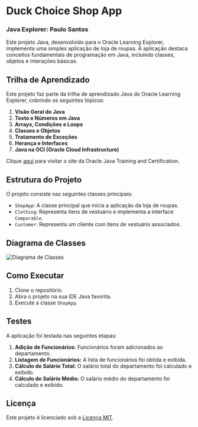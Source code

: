 # Duck Choice Shop App

### Java Explorer: Paulo Santos
Este projeto Java, desenvolvido para o Oracle Learning Explorer, implementa uma simples aplicação de loja de roupas. A aplicação destaca conceitos fundamentais de programação em Java, incluindo classes, objetos e interações básicas.

## Trilha de Aprendizado

Este projeto faz parte da trilha de aprendizado Java do Oracle Learning Explorer, cobrindo os seguintes tópicos:

1. **Visão Geral do Java**
2. **Texto e Números em Java**
3. **Arrays, Condições e Loops**
4. **Classes e Objetos**
5. **Tratamento de Exceções**
6. **Herança e Interfaces**
7. **Java na OCI (Oracle Cloud Infrastructure)**

Clique [aqui](https://mylearn.oracle.com/ou/story/40805) para visitar o site da Oracle Java Training and Certification.


## Estrutura do Projeto

O projeto consiste nas seguintes classes principais:

- `ShopApp`: A classe principal que inicia a aplicação da loja de roupas.
- `Clothing`: Representa itens de vestuário e implementa a interface `Comparable`.
- `Customer`: Representa um cliente com itens de vestuário associados.

## Diagrama de Classes

![Diagrama de Classes](https://mermaid.ink/img/pako:eNqtVMGK2zAQ_RWhk0Mdo6wT1zG0sCQ95JBlaXJYWi9FlZVEYEtGkkt3Q_69sq2kk40XeqgvFjPvzRvpDXPETBUcZ5iV1JiloHtNq1wi93URtDmo-r6u0bEPtt-HigoZbKwWcv_9GVG9N6M-e8ol5C5KZQ8OhCB73BNRwQ3TorZCSZBcquZnyVGtBeO3HCNeOfqEcrzOMehnJyQtkbHUCoZ8hfXq4cfj19Xii8NPSEQA3AN7lodv758ckER3QHTRGKsqrhHzB1DjfLXg9jYhgpcIkUfQjWt-BEr4-J7b5V9yABG_lCiQuc7f6kGGV3Y1H1vxwWp9BvY43FXb72CBLgEcGaBb1R-u-EJaxFRVU823KrgMB3tneM6vPzA7klbvTAe0zwu4ERWWVwak2k4qTk2jecWl5dBYLxsAqRC9Jdw8Cy2KVSsSAFXmj6OBuXFp98Q9ZdjArbK0PMMXythg2KYH12DwHx28woB7_4PLFwfPS2M8_nzxcSDjL9dnLn5fp3CIXdBtnMItqW4UcmwPzoUcZ-5Y8B1tStuug5OD0sb19CIZzqxueIibuqCW-7WGsx0tjYvWVOLsiH_jbDKfRMksvkviSTydxWkSh_gFZ-k0mpMpmaVJQqYpmcWnEL8q5SqQ6CMhaUriZE5IMkvnSYh5IazSa79H218n8a0jtH2c_gAG_Kg_?type=png)

## Como Executar

1. Clone o repositório.
2. Abra o projeto na sua IDE Java favorita.
3. Execute a classe `ShopApp`.

## Testes

A aplicação foi testada nas seguintes etapas:

1. **Adição de Funcionários:** Funcionários foram adicionados ao departamento.
2. **Listagem de Funcionários:** A lista de funcionários foi obtida e exibida.
3. **Cálculo do Salário Total:** O salário total do departamento foi calculado e exibido.
4. **Cálculo do Salário Médio:** O salário médio do departamento foi calculado e exibido.

## Licença

Este projeto é licenciado sob a [Licença MIT](LICENSE).
